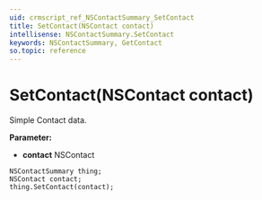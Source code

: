 ```yaml
---
uid: crmscript_ref_NSContactSummary_SetContact
title: SetContact(NSContact contact)
intellisense: NSContactSummary.SetContact
keywords: NSContactSummary, GetContact
so.topic: reference
---
```


# SetContact(NSContact contact)

Simple Contact data.

**Parameter:** 
* **contact** NSContact

```crmscript
NSContactSummary thing;
NSContact contact;
thing.SetContact(contact);
```

